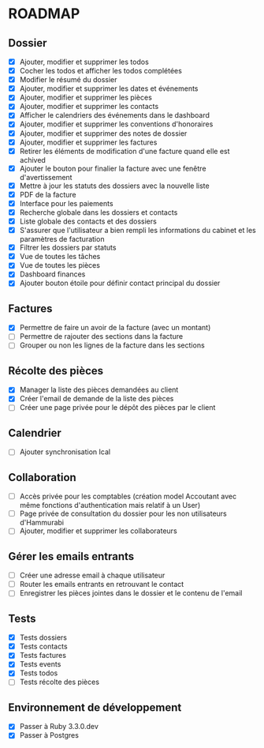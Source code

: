 # ROADMAP

## Dossier

- [X] Ajouter, modifier et supprimer les todos
- [X] Cocher les todos et afficher les todos complétées
- [X] Modifier le résumé du dossier
- [X] Ajouter, modifier et supprimer les dates et événements
- [X] Ajouter, modifier et supprimer les pièces
- [X] Ajouter, modifier et supprimer les contacts
- [X] Afficher le calendriers des événements dans le dashboard
- [X] Ajouter, modifier et supprimer les conventions d'honoraires
- [X] Ajouter, modifier et supprimer des notes de dossier
- [X] Ajouter, modifier et supprimer les factures
- [X] Retirer les éléments de modification d'une facture quand elle est achived
- [X] Ajouter le bouton pour finalier la facture avec une fenêtre d'avertissement
- [X] Mettre à jour les statuts des dossiers avec la nouvelle liste
- [X] PDF de la facture
- [X] Interface pour les paiements
- [X] Recherche globale dans les dossiers et contacts
- [X] Liste globale des contacts et des dossiers
- [X] S'assurer que l'utilisateur a bien rempli les informations du cabinet et les paramètres de facturation
- [X] Filtrer les dossiers par statuts
- [X] Vue de toutes les tâches
- [X] Vue de toutes les pièces
- [X] Dashboard finances
- [X] Ajouter bouton étoile pour définir contact principal du dossier

## Factures

- [X] Permettre de faire un avoir de la facture (avec un montant)
- [ ] Permettre de rajouter des sections dans la facture
- [ ] Grouper ou non les lignes de la facture dans les sections

## Récolte des pièces

- [X] Manager la liste des pièces demandées au client
- [X] Créer l'email de demande de la liste des pièces
- [ ] Créer une page privée pour le dépôt des pièces par le client

## Calendrier

- [ ] Ajouter synchronisation Ical

## Collaboration

- [ ] Accès privée pour les comptables (création model Accoutant avec même fonctions d'authentication mais relatif à un User)
- [ ] Page privée de consultation du dossier pour les non utilisateurs d'Hammurabi 
- [ ] Ajouter, modifier et supprimer les collaborateurs

## Gérer les emails entrants

- [ ] Créer une adresse email à chaque utilisateur
- [ ] Router les emails entrants en retrouvant le contact
- [ ] Enregistrer les pièces jointes dans le dossier et le contenu de l'email

## Tests

- [X] Tests dossiers
- [X] Tests contacts
- [X] Tests factures
- [X] Tests events
- [X] Tests todos
- [ ] Tests récolte des pièces

## Environnement de développement

- [X] Passer à Ruby 3.3.0.dev
- [X] Passer à Postgres